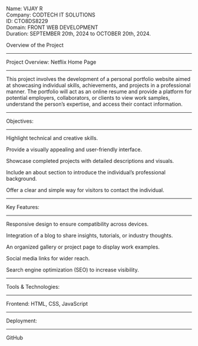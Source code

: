 Name: VIJAY R <br>
Company: CODTECH IT SOLUTIONS<br>
ID: CTO8DS8229<br>
Domain: FRONT WEB DEVELOPMENT<br>
Duration: SEPTEMBER 20th, 2024 to OCTOBER 20th, 2024.<br>

Overview of the Project <br><hr>
Project Overview: Netflix Home Page <hr>

This project involves the development of a personal portfolio website aimed at showcasing individual skills, achievements, and projects in a professional manner.
The portfolio will act as an online resume and provide a platform for potential employers, collaborators, or clients to view work samples, understand the person’s
expertise, and access their contact information.

<hr>Objectives:<hr>

Highlight technical and creative skills.

Provide a visually appealing and user-friendly interface.

Showcase completed projects with detailed descriptions and visuals.

Include an about section to introduce the individual’s professional background.

Offer a clear and simple way for visitors to contact the individual.


<hr>Key Features:<hr>

Responsive design to ensure compatibility across devices.

Integration of a blog to share insights, tutorials, or industry thoughts.

An organized gallery or project page to display work examples.

Social media links for wider reach.

Search engine optimization (SEO) to increase visibility.


<hr>Tools & Technologies:<hr>

Frontend: HTML, CSS, JavaScript 

<hr>Deployment:<hr> GitHub 
